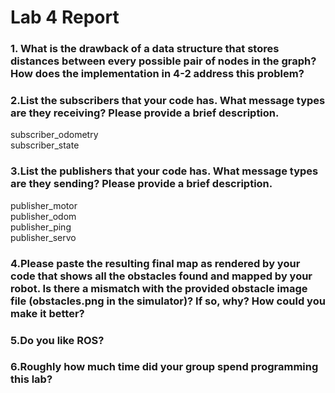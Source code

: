 # Lab 4 Report #

### 1. What is the drawback of a data structure that stores distances between every possible pair of nodes in the graph? How does the implementation in 4-2 address this problem? ### 

### 2.List the subscribers that your code has. What message types are they receiving? Please provide a brief description. ###
subscriber_odometry  
subscriber_state  


### 3.List the publishers that your code has. What message types are they sending? Please provide a brief description. ###
publisher_motor  
publisher_odom  
publisher_ping  
publisher_servo  

### 4.Please paste the resulting final map as rendered by your code that shows all the obstacles found and mapped by your robot. Is there a mismatch with the provided obstacle image file (obstacles.png in the simulator)? If so, why? How could you make it better? ###

### 5.Do you like ROS? ###

### 6.Roughly how much time did your group spend programming this lab? ###
